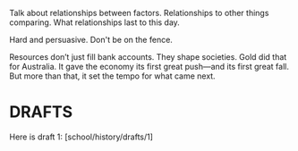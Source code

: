 
Talk about relationships between factors. Relationships to other things comparing. What relationships last to this day.

Hard and persuasive. Don't be on the fence.

Resources don’t just fill bank accounts. They shape societies. Gold did that for Australia. It gave the economy its first great push—and its first great fall. But more than that, it set the tempo for what came next.

# DRAFTS

Here is draft 1: [school/history/drafts/1]